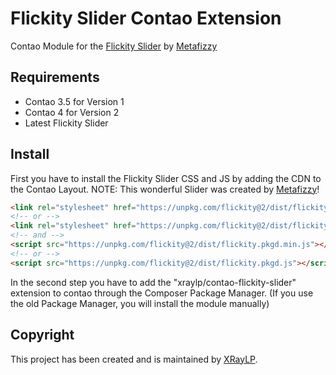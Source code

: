 # Flickity Slider Contao Extension
Contao Module for the [Flickity Slider](https://github.com/metafizzy/flickity) by [Metafizzy](https://github.com/metafizzy)

## Requirements

- Contao 3.5 for Version 1
- Contao 4 for Version 2
- Latest Flickity Slider

## Install

First you have to install the Flickity Slider CSS and JS by adding the CDN to the Contao Layout.
NOTE: This wonderful Slider was created by [Metafizzy](https://github.com/metafizzy)!
```html
<link rel="stylesheet" href="https://unpkg.com/flickity@2/dist/flickity.min.css">
<!-- or -->
<link rel="stylesheet" href="https://unpkg.com/flickity@2/dist/flickity.css">
<!-- and -->
<script src="https://unpkg.com/flickity@2/dist/flickity.pkgd.min.js"></script>
<!-- or -->
<script src="https://unpkg.com/flickity@2/dist/flickity.pkgd.js"></script>
```

In the second step you have to add the "xraylp/contao-flickity-slider" extension to contao through the Composer Package Manager.
(If you use the old Package Manager, you will install the module manually)

## Copyright

This project has been created and is maintained by [XRayLP](https://github.com/XRayLP).
